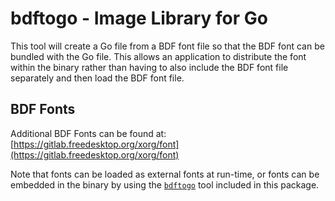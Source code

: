 # bdftogo - Image Library for Go

This tool will create a Go file from a BDF font file so that the BDF font can be bundled
with the Go file.  This allows an application to distribute the font
within the binary rather than having to also include the BDF font file
separately and then load the BDF font file.

## BDF Fonts

Additional BDF Fonts can be found at:
  [https://gitlab.freedesktop.org/xorg/font](https://gitlab.freedesktop.org/xorg/font)

Note that fonts can be loaded as external fonts at run-time, or
fonts can be embedded in the binary by using the [`bdftogo`](clients/bdftogo)
tool included in this package.

